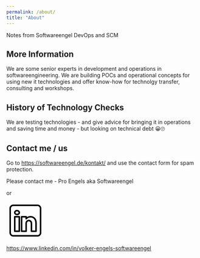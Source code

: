 ```yaml
---
permalink: /about/
title: "About"
---
```


Notes from Softwareengel DevOps and SCM

## More Information

We are some senior experts in development and operations in softwareengineering. We are building POCs and operational concepts for using new it technologies and offer know-how for technolgy transfer, consulting and workshops.
## History of Technology Checks

We are testing technologies - and give advice for bringing it in operations and saving time and money - but looking on technical debt 😀🙄

## Contact me / us

Go to <https://softwareengel.de/kontakt/> and use the contact form for spam protection.

Please contact me - Pro Engels aka Softwareengel

or 

<svg xmlns="http://www.w3.org/2000/svg" x="0px" y="0px" width="100" height="100" viewBox="0 0 50 50">
<path d="M 9 4 C 6.2504839 4 4 6.2504839 4 9 L 4 41 C 4 43.749516 6.2504839 46 9 46 L 41 46 C 43.749516 46 46 43.749516 46 41 L 46 9 C 46 6.2504839 43.749516 4 41 4 L 9 4 z M 9 6 L 41 6 C 42.668484 6 44 7.3315161 44 9 L 44 41 C 44 42.668484 42.668484 44 41 44 L 9 44 C 7.3315161 44 6 42.668484 6 41 L 6 9 C 6 7.3315161 7.3315161 6 9 6 z M 14 11.011719 C 12.904779 11.011719 11.919219 11.339079 11.189453 11.953125 C 10.459687 12.567171 10.011719 13.484511 10.011719 14.466797 C 10.011719 16.333977 11.631285 17.789609 13.691406 17.933594 A 0.98809878 0.98809878 0 0 0 13.695312 17.935547 A 0.98809878 0.98809878 0 0 0 14 17.988281 C 16.27301 17.988281 17.988281 16.396083 17.988281 14.466797 A 0.98809878 0.98809878 0 0 0 17.986328 14.414062 C 17.884577 12.513831 16.190443 11.011719 14 11.011719 z M 14 12.988281 C 15.392231 12.988281 15.94197 13.610038 16.001953 14.492188 C 15.989803 15.348434 15.460091 16.011719 14 16.011719 C 12.614594 16.011719 11.988281 15.302225 11.988281 14.466797 C 11.988281 14.049083 12.140703 13.734298 12.460938 13.464844 C 12.78117 13.19539 13.295221 12.988281 14 12.988281 z M 11 19 A 1.0001 1.0001 0 0 0 10 20 L 10 39 A 1.0001 1.0001 0 0 0 11 40 L 17 40 A 1.0001 1.0001 0 0 0 18 39 L 18 33.134766 L 18 20 A 1.0001 1.0001 0 0 0 17 19 L 11 19 z M 20 19 A 1.0001 1.0001 0 0 0 19 20 L 19 39 A 1.0001 1.0001 0 0 0 20 40 L 26 40 A 1.0001 1.0001 0 0 0 27 39 L 27 29 C 27 28.170333 27.226394 27.345035 27.625 26.804688 C 28.023606 26.264339 28.526466 25.940057 29.482422 25.957031 C 30.468166 25.973981 30.989999 26.311669 31.384766 26.841797 C 31.779532 27.371924 32 28.166667 32 29 L 32 39 A 1.0001 1.0001 0 0 0 33 40 L 39 40 A 1.0001 1.0001 0 0 0 40 39 L 40 28.261719 C 40 25.300181 39.122788 22.95433 37.619141 21.367188 C 36.115493 19.780044 34.024172 19 31.8125 19 C 29.710483 19 28.110853 19.704889 27 20.423828 L 27 20 A 1.0001 1.0001 0 0 0 26 19 L 20 19 z M 12 21 L 16 21 L 16 33.134766 L 16 38 L 12 38 L 12 21 z M 21 21 L 25 21 L 25 22.560547 A 1.0001 1.0001 0 0 0 26.798828 23.162109 C 26.798828 23.162109 28.369194 21 31.8125 21 C 33.565828 21 35.069366 21.582581 36.167969 22.742188 C 37.266572 23.901794 38 25.688257 38 28.261719 L 38 38 L 34 38 L 34 29 C 34 27.833333 33.720468 26.627107 32.990234 25.646484 C 32.260001 24.665862 31.031834 23.983076 29.517578 23.957031 C 27.995534 23.930001 26.747519 24.626988 26.015625 25.619141 C 25.283731 26.611293 25 27.829667 25 29 L 25 38 L 21 38 L 21 21 z"></path>
</svg> 

 <https://www.linkedin.com/in/volker-engels-softwareengel>